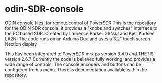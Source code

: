 # odin-SDR-console
ODIN console files, for remote control of PowerSDR
This is the repository for the ODIN SDR console. It provides a "knobs and switches" interface to the PC based SDR.
Created by Laurence Barker G8NJJ and Kjell Karlsen LA2NI
The code runs on an Arduino Due and uses a 3.2" touch screen Nextion display

This has been integrated to PowerSDR mrx ps version 3.4.9 and THETIS version 2.6.7
Currently the code is believed fully working, and provides a wide range of controls. The console encoders and buttons can be configured from a menu. There is documentation available within the repository.
